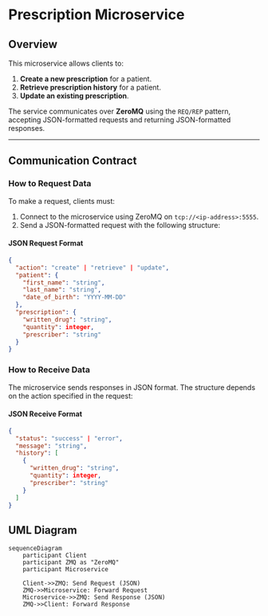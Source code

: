 # Prescription Microservice

## Overview
This microservice allows clients to:
1. **Create a new prescription** for a patient.
2. **Retrieve prescription history** for a patient.
3. **Update an existing prescription**.

The service communicates over **ZeroMQ** using the `REQ/REP` pattern, accepting JSON-formatted requests and returning JSON-formatted responses.

---

## Communication Contract

### **How to Request Data**
To make a request, clients must:
1. Connect to the microservice using ZeroMQ on `tcp://<ip-address>:5555`.
2. Send a JSON-formatted request with the following structure:

#### JSON Request Format
```json
{
  "action": "create" | "retrieve" | "update",
  "patient": {
    "first_name": "string",
    "last_name": "string",
    "date_of_birth": "YYYY-MM-DD"
  },
  "prescription": {
    "written_drug": "string",
    "quantity": integer,
    "prescriber": "string"
  }
}
```

### **How to Receive Data**

The microservice sends responses in JSON format. The structure depends on the action specified in the request:

#### JSON Receive Format
```json
{
  "status": "success" | "error",
  "message": "string",
  "history": [
    {
      "written_drug": "string",
      "quantity": integer,
      "prescriber": "string"
    }
  ]
}
```
## UML Diagram

```mermaid
sequenceDiagram
    participant Client
    participant ZMQ as "ZeroMQ"
    participant Microservice

    Client->>ZMQ: Send Request (JSON)
    ZMQ->>Microservice: Forward Request
    Microservice->>ZMQ: Send Response (JSON)
    ZMQ->>Client: Forward Response
```
